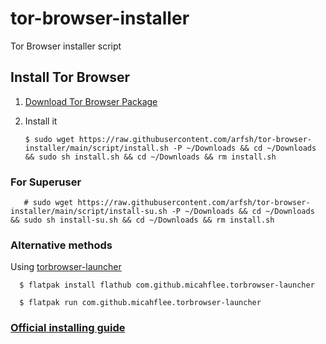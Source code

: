 # tor-browser-installer
Tor Browser installer script
## Install Tor Browser
1. [Download Tor Browser Package](https://www.torproject.org/download/languages)
2. Install it

       $ sudo wget https://raw.githubusercontent.com/arfsh/tor-browser-installer/main/script/install.sh -P ~/Downloads && cd ~/Downloads && sudo sh install.sh && cd ~/Downloads && rm install.sh
 
### For Superuser

       # sudo wget https://raw.githubusercontent.com/arfsh/tor-browser-installer/main/script/install-su.sh -P ~/Downloads && cd ~/Downloads && sudo sh install-su.sh && cd ~/Downloads && rm install.sh

### Alternative methods
Using [torbrowser-launcher](https://github.com/micahflee/torbrowser-launcher)

      $ flatpak install flathub com.github.micahflee.torbrowser-launcher

      $ flatpak run com.github.micahflee.torbrowser-launcher

### [Official installing guide](https://tb-manual.torproject.org/installation/)
